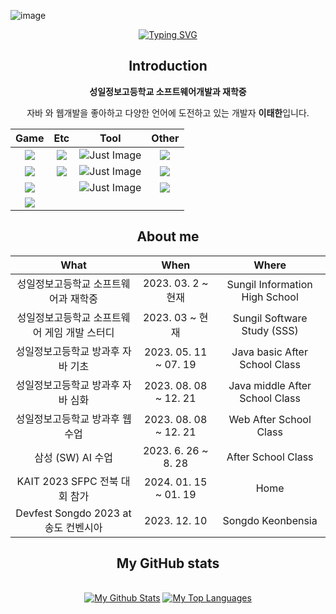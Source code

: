 ![image](https://github.com/dbsrjs/dbsrjs/assets/124150775/41c9f88b-8b8f-4efd-9626-e038b753b984)<div align="center">
  
[![Typing SVG](https://readme-typing-svg.herokuapp.com?font=Chewy&color=337edd&size=45&center=true&vCenter=true&width=404&height=53&lines=%E3%80%80%E3%80%80Unity+is+Best!+%E3%80%80%E3%80%80)](https://git.io/typing-svg)
<br>
## Introduction
<p><strong>성일정보고등학교 소프트웨어개발과 재학중</strong></p>
<p>자바 와 웹개발을 좋아하고 다양한 언어에 도전하고 있는 개발자 <strong>이태한</strong>입니다.</p>

| Game | Etc | Tool | Other |
| :--------: | :--------: | :------: | :------: |
| <a href = "https://www.notion.so/483ee64d4f36436d947d657ee4a15585?v=a7c95a24d14b4e559362ed65cf204b81&pvs=4" title="My Notion Site"> <img src="https://img.shields.io/badge/Unity -black.svg?style=flat&logo=Unity&logoColor=FFFFFF"> </a> | <a href = "https://rktrjtrit.notion.site/8f3f211d0cf444398a38d02f06fcf17a?v=1835751ef68347428e3e2d6e1d8174c5&pvs=4" title="My Notion Site (Main)"> <img src="https://img.shields.io/badge/Notion -white.svg?style=flat&logo=notion&logoColor=000000"> </a> | <img src="https://img.shields.io/badge/vscode-black.svg?style=flat-square&logo=visualstudiocode&logoColor=007ACC" title="Just Image"> | <a href = "https://github.com/wkdtjdwns/Python" title="My Github Site (Python)"> <img src="https://img.shields.io/badge/Python-00599C?style=flat-square&logo=python&logoColor=white">
| <a href = "https://rktrjtrit.notion.site/C-1e5d814aefcf4453bbf9263754f3feab" title="My Notion Site (C#)"> <img src="https://img.shields.io/badge/csharp -37008B.svg?style=flat&logo=csharp&logoColor=9A6FD2"> </a> | <a href = "https://rktrjtrit-unity.tistory.com/" title="My Blog Site (tistory)"> <img src="https://img.shields.io/badge/tistory -darkred.svg?style=flat&logo=tistory&logoColor=orange"> </a> | <img src="https://img.shields.io/badge/eclipse -white.svg?style=flat-square&logo=eclipseide&logoColor=2C2255" title="Just Image"> | <a href = "https://github.com/wkdtjdwns/Java" title="My Github Site (Java)"> <img src="https://img.shields.io/badge/Java-007396?style=flat-square&logo=java&logoColor=white">
| <a href = "https://rktrjtrit.notion.site/9f35de02e6c94e539ca82cdaaf9c486c?v=0eb90a79b5be4574b0c3a159f5ffc513" title="My Notion Site (Unreal)"> <img src="https://img.shields.io/badge/Unreal -black.svg?style=flat&logo=unrealengine&logoColor=FFFFFF"> </a> | | <img src="https://img.shields.io/badge/IntelliJ -white.svg?style=flat-square&logo=intellijidea&logoColor=2C2255" title="Just Image"> | <a href = "https://github.com/wkdtjdwns/Web" title="My Github Site (Web)"> <img src="https://img.shields.io/badge/Web-black?style=flat-square&logo=html5&logoColor=white">
| <a href = "https://rktrjtrit.notion.site/C-f799ca162c9444f99b809595f0576e9a?pvs=74" title="My Notion Site (C++)"> <img src="https://img.shields.io/badge/C++-00599C?style=flat-square&logo=cplusplus&logoColor=white"> |

## About me
| What | When | Where |
|:--------:|:--------:|:--------:|
| 성일정보고등학교 소프트웨어과 재학중 | 2023. 03. 2 ~ 현재 | Sungil Information High School |
| 성일정보고등학교 소프트웨어 게임 개발 스터디 | 2023. 03 ~ 현재 | Sungil Software Study (SSS) |
| 성일정보고등학교 방과후 자바 기초 | 2023. 05. 11 ~ 07. 19 | Java basic After School Class |
| 성일정보고등학교 방과후 자바 심화 | 2023. 08. 08 ~ 12. 21 | Java middle After School Class |
| 성일정보고등학교 방과후 웹 수업 | 2023. 08. 08 ~ 12. 21 | Web After School Class |
| 삼성 (SW) AI 수업 | 2023. 6. 26 ~ 8. 28 | After School Class |
| KAIT 2023 SFPC 전북 대회 참가 | 2024. 01. 15 ~ 01. 19 | Home |
| Devfest Songdo 2023 at 송도 컨벤시아 | 2023. 12. 10 | Songdo Keonbensia |

## My GitHub stats
<p align="center">
  <br>
  <a href="https://github-readme-stats.vercel.app/api?username=TaehanLee07&show_icons=true&count_private=true&theme=react&hide_border=true&bg_color=0D1117"><img alt="My Github Stats" src="https://github-readme-stats.vercel.app/api?username=TaehanLee07&show_icons=true&count_private=true&theme=react&hide_border=true&bg_color=0D1117" /></a>
  <a href="https://github-readme-stats.vercel.app/api/top-langs/?username=TaehanLee07&langs_count=8&count_private=true&layout=compact&theme=react&hide_border=true&bg_color=0D1117"><img alt="My Top Languages" src="https://github-readme-stats.vercel.app/api/top-langs/?username=TaehanLee07&langs_count=8&count_private=true&layout=compact&theme=react&hide_border=true&bg_color=0D1117" /></a>
  <br>
</p>
